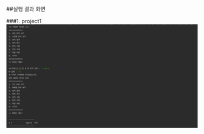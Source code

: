 ##실행 결과 화면

###1. project1
<img src='https://github.com/MinkyoungKim-22100090/2022_javaproject/blob/master/screenshot/hw1_1.png?raw=true'>

